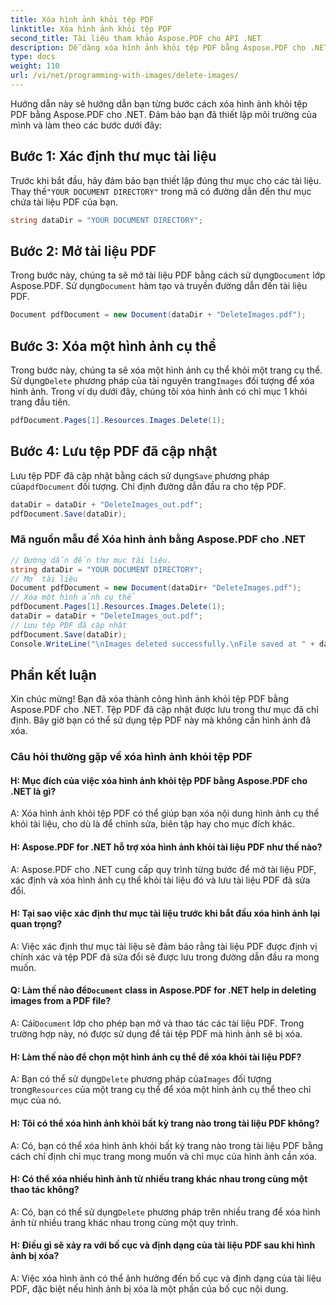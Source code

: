 ```yaml
---
title: Xóa hình ảnh khỏi tệp PDF
linktitle: Xóa hình ảnh khỏi tệp PDF
second_title: Tài liệu tham khảo Aspose.PDF cho API .NET
description: Dễ dàng xóa hình ảnh khỏi tệp PDF bằng Aspose.PDF cho .NET.
type: docs
weight: 110
url: /vi/net/programming-with-images/delete-images/
---
```

Hướng dẫn này sẽ hướng dẫn bạn từng bước cách xóa hình ảnh khỏi tệp PDF bằng Aspose.PDF cho .NET. Đảm bảo bạn đã thiết lập môi trường của mình và làm theo các bước dưới đây:

## Bước 1: Xác định thư mục tài liệu

Trước khi bắt đầu, hãy đảm bảo bạn thiết lập đúng thư mục cho các tài liệu. Thay thế`"YOUR DOCUMENT DIRECTORY"` trong mã có đường dẫn đến thư mục chứa tài liệu PDF của bạn.

```csharp
string dataDir = "YOUR DOCUMENT DIRECTORY";
```

## Bước 2: Mở tài liệu PDF

 Trong bước này, chúng ta sẽ mở tài liệu PDF bằng cách sử dụng`Document` lớp Aspose.PDF. Sử dụng`Document` hàm tạo và truyền đường dẫn đến tài liệu PDF.

```csharp
Document pdfDocument = new Document(dataDir + "DeleteImages.pdf");

```

## Bước 3: Xóa một hình ảnh cụ thể

Trong bước này, chúng ta sẽ xóa một hình ảnh cụ thể khỏi một trang cụ thể. Sử dụng`Delete` phương pháp của tài nguyên trang`Images` đối tượng để xóa hình ảnh. Trong ví dụ dưới đây, chúng tôi xóa hình ảnh có chỉ mục 1 khỏi trang đầu tiên.

```csharp
pdfDocument.Pages[1].Resources.Images.Delete(1);
```

## Bước 4: Lưu tệp PDF đã cập nhật

 Lưu tệp PDF đã cập nhật bằng cách sử dụng`Save` phương pháp của`pdfDocument` đối tượng. Chỉ định đường dẫn đầu ra cho tệp PDF.

```csharp
dataDir = dataDir + "DeleteImages_out.pdf";
pdfDocument.Save(dataDir);
```

### Mã nguồn mẫu để Xóa hình ảnh bằng Aspose.PDF cho .NET 
```csharp
// Đường dẫn đến thư mục tài liệu.
string dataDir = "YOUR DOCUMENT DIRECTORY";
// Mở tài liệu
Document pdfDocument = new Document(dataDir+ "DeleteImages.pdf");
// Xóa một hình ảnh cụ thể
pdfDocument.Pages[1].Resources.Images.Delete(1);
dataDir = dataDir + "DeleteImages_out.pdf";
// Lưu tệp PDF đã cập nhật
pdfDocument.Save(dataDir);
Console.WriteLine("\nImages deleted successfully.\nFile saved at " + dataDir); 
```

## Phần kết luận

Xin chúc mừng! Bạn đã xóa thành công hình ảnh khỏi tệp PDF bằng Aspose.PDF cho .NET. Tệp PDF đã cập nhật được lưu trong thư mục đã chỉ định. Bây giờ bạn có thể sử dụng tệp PDF này mà không cần hình ảnh đã xóa.

### Câu hỏi thường gặp về xóa hình ảnh khỏi tệp PDF

#### H: Mục đích của việc xóa hình ảnh khỏi tệp PDF bằng Aspose.PDF cho .NET là gì?

A: Xóa hình ảnh khỏi tệp PDF có thể giúp bạn xóa nội dung hình ảnh cụ thể khỏi tài liệu, cho dù là để chỉnh sửa, biên tập hay cho mục đích khác.

#### H: Aspose.PDF for .NET hỗ trợ xóa hình ảnh khỏi tài liệu PDF như thế nào?

A: Aspose.PDF cho .NET cung cấp quy trình từng bước để mở tài liệu PDF, xác định và xóa hình ảnh cụ thể khỏi tài liệu đó và lưu tài liệu PDF đã sửa đổi.

#### H: Tại sao việc xác định thư mục tài liệu trước khi bắt đầu xóa hình ảnh lại quan trọng?

A: Việc xác định thư mục tài liệu sẽ đảm bảo rằng tài liệu PDF được định vị chính xác và tệp PDF đã sửa đổi sẽ được lưu trong đường dẫn đầu ra mong muốn.

####  Q: Làm thế nào để`Document` class in Aspose.PDF for .NET help in deleting images from a PDF file?

 A: Cái`Document` lớp cho phép bạn mở và thao tác các tài liệu PDF. Trong trường hợp này, nó được sử dụng để tải tệp PDF mà hình ảnh sẽ bị xóa.

#### H: Làm thế nào để chọn một hình ảnh cụ thể để xóa khỏi tài liệu PDF?

 A: Bạn có thể sử dụng`Delete` phương pháp của`Images` đối tượng trong`Resources` của một trang cụ thể để xóa một hình ảnh cụ thể theo chỉ mục của nó.

#### H: Tôi có thể xóa hình ảnh khỏi bất kỳ trang nào trong tài liệu PDF không?

A: Có, bạn có thể xóa hình ảnh khỏi bất kỳ trang nào trong tài liệu PDF bằng cách chỉ định chỉ mục trang mong muốn và chỉ mục của hình ảnh cần xóa.

#### H: Có thể xóa nhiều hình ảnh từ nhiều trang khác nhau trong cùng một thao tác không?

 A: Có, bạn có thể sử dụng`Delete` phương pháp trên nhiều trang để xóa hình ảnh từ nhiều trang khác nhau trong cùng một quy trình.

#### H: Điều gì sẽ xảy ra với bố cục và định dạng của tài liệu PDF sau khi hình ảnh bị xóa?

A: Việc xóa hình ảnh có thể ảnh hưởng đến bố cục và định dạng của tài liệu PDF, đặc biệt nếu hình ảnh bị xóa là một phần của bố cục nội dung.